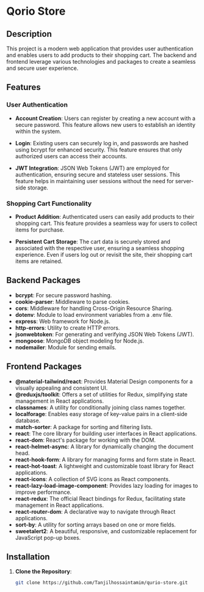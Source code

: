 # Qorio Store

## Description

This project is a modern web application that provides user authentication and enables users to add products to their shopping cart. The backend and frontend leverage various technologies and packages to create a seamless and secure user experience.

## Features

### User Authentication

- **Account Creation**: Users can register by creating a new account with a secure password. This feature allows new users to establish an identity within the system.
  
- **Login**: Existing users can securely log in, and passwords are hashed using bcrypt for enhanced security. This feature ensures that only authorized users can access their accounts.

- **JWT Integration**: JSON Web Tokens (JWT) are employed for authentication, ensuring secure and stateless user sessions. This feature helps in maintaining user sessions without the need for server-side storage.

### Shopping Cart Functionality

- **Product Addition**: Authenticated users can easily add products to their shopping cart. This feature provides a seamless way for users to collect items for purchase.

- **Persistent Cart Storage**: The cart data is securely stored and associated with the respective user, ensuring a seamless shopping experience. Even if users log out or revisit the site, their shopping cart items are retained.

## Backend Packages

- **bcrypt**: For secure password hashing.
- **cookie-parser**: Middleware to parse cookies.
- **cors**: Middleware for handling Cross-Origin Resource Sharing.
- **dotenv**: Module to load environment variables from a .env file.
- **express**: Web framework for Node.js.
- **http-errors**: Utility to create HTTP errors.
- **jsonwebtoken**: For generating and verifying JSON Web Tokens (JWT).
- **mongoose**: MongoDB object modeling for Node.js.
- **nodemailer**: Module for sending emails.

## Frontend Packages

- **@material-tailwind/react**: Provides Material Design components for a visually appealing and consistent UI.
- **@reduxjs/toolkit**: Offers a set of utilities for Redux, simplifying state management in React applications.
- **classnames**: A utility for conditionally joining class names together.
- **localforage**: Enables easy storage of key-value pairs in a client-side database.
- **match-sorter**: A package for sorting and filtering lists.
- **react**: The core library for building user interfaces in React applications.
- **react-dom**: React's package for working with the DOM.
- **react-helmet-async**: A library for dynamically changing the document head.
- **react-hook-form**: A library for managing forms and form state in React.
- **react-hot-toast**: A lightweight and customizable toast library for React applications.
- **react-icons**: A collection of SVG icons as React components.
- **react-lazy-load-image-component**: Provides lazy loading for images to improve performance.
- **react-redux**: The official React bindings for Redux, facilitating state management in React applications.
- **react-router-dom**: A declarative way to navigate through React applications.
- **sort-by**: A utility for sorting arrays based on one or more fields.
- **sweetalert2**: A beautiful, responsive, and customizable replacement for JavaScript pop-up boxes.

## Installation

1. **Clone the Repository**:

   ```bash
   git clone https://github.com/Tanjilhossaintamim/qurio-store.git
